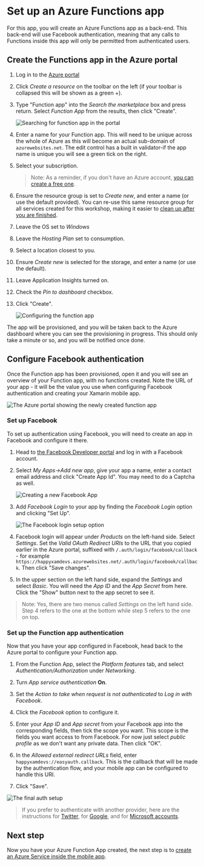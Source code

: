 # Set up an Azure Functions app

For this app, you will create an Azure Functions app as a back-end. This back-end will use Facebook authentication, meaning that any calls to Functions inside this app will only be permitted from authenticated users.

## Create the Functions app in the Azure portal

1. Log in to the [Azure portal](https://portal.azure.com/?WT.mc_id=mobileappsoftomorrow-workshop-jabenn)
2. Click _Create a resource_ on the toolbar on the left (if your toolbar is collapsed this will be shown as a green +).
3. Type "Function app" into the _Search the marketplace_ box and press return. Select _Function App_ from the results, then click "Create".

   ![Searching for function app in the portal](../Images/PortalSearchFuncApp.png)
4. Enter a name for your Function app. This will need to be unique across the whole of Azure as this will become an actual sub-domain of `azurewebsites.net`. The edit control has a built in validator-if the app name is unique you will see a green tick on the right.
5. Select your subscription.

    > Note: As a reminder, if you don't have an Azure account, [you can create a free one](https://azure.microsoft.com/free?WT.mc_id=mobileappsoftomorrow-workshop-jabenn).

6. Ensure the resource group is set to _Create new_, and enter a name (or use the default provided). You can re-use this same resource group for all services created for this workshop, making it easier to [clean up after you are finished](./14-CleaningUp.md).
7. Leave the OS set to _Windows_
8. Leave the _Hosting Plan_ set to consumption.
9. Select a location closest to you.
10. Ensure _Create new_ is selected for the storage, and enter a name (or use the default).
11. Leave Application Insights turned on.
12. Check the _Pin to dashboard_ checkbox.
13. Click "Create".

    ![Configuring the function app](../Images/PortalConfigureFuncApp.png)

The app will be provisioned, and you will be taken back to the Azure dashboard where you can see the provisioning in progress. This should only take a minute or so, and you will be notified once done.

## Configure Facebook authentication

Once the Function app has been provisioned, open it and you will see an overview of your Function app, with no functions created. Note the URL of your app - it will be the value you use when configuring Facebook authentication and creating your Xamarin mobile app.

![The Azure portal showing the newly created function app](../Images/PortalNewFunction.png)

### Set up Facebook

To set up authentication using Facebook, you will need to create an app in Facebook and configure it there.

1. Head to [the Facebook Developer portal](https://developers.facebook.com/) and log in with a Facebook account.

2. Select _My Apps->Add new app_, give your app a name, enter a contact email address and click "Create App Id". You may need to do a Captcha as well.

   ![Creating a new Facebook App](../Images/FBCreateNewApp.png)

3. Add _Facebook Login_ to your app by finding the _Facebook Login_ option and clicking "Set Up".

   ![The Facebook login setup option](../Images/FBSetUpLoginOption.png)

4. Facebook login will appear under _Products_ on the left-hand side. Select _Settings_. Set the _Valid OAuth Redirect URIs_ to the URL that you copied earlier in the Azure portal, suffixed with `/.auth/login/facebook/callback` - for example `https://happyxamdevs.azurewebsites.net/.auth/login/facebook/callback`. Then click "Save changes".

5. In the upper section on the left hand side, expand the _Settings_ and select _Basic_. You will need the _App ID_ and the _App Secret_ from here. Click the "Show" button next to the app secret to see it.

> Note: Yes, there are two menus called _Settings_ on the left hand side. Step 4 refers to the one at the bottom while step 5 refers to the one on top.

### Set up the Function app authentication

Now that you have your app configured in Facebook, head back to the Azure portal to configure your Function app.

1. From the Function App, select the _Platform features_ tab, and select _Authentication/Authorization_ under _Networking_.

2. Turn _App service authentication_ __On__.

3. Set the _Action to take when request is not authenticated_ to _Log in with Facebook_.

4. Click the _Facebook_ option to configure it.

5. Enter your _App ID_ and _App secret_ from your Facebook app into the corresponding fields, then tick the scope you want. This scope is the fields you want access to from Facebook. For now just select _public profile_ as we don't want any private data. Then click "OK".

6. In the _Allowed external redirect URLs_ field, enter `happyxamdevs://easyauth.callback`. This is the callback that will be made by the authentication flow, and your mobile app can be configured to handle this URI.

7. Click "Save".

![The final auth setup](../Images/PortalFinalAuthSetup.png)

> If you prefer to authenticate with another provider, here are the instructions for [Twitter](https://docs.microsoft.com/azure/app-service/app-service-mobile-how-to-configure-twitter-authentication/?WT.mc_id=mobileappsoftomorrow-workshop-jabenn), for [Google](https://docs.microsoft.com/azure/app-service/app-service-mobile-how-to-configure-google-authentication/?WT.mc_id=mobileappsoftomorrow-workshop-jabenn), and for [Microsoft accounts](https://docs.microsoft.com/azure/app-service/app-service-mobile-how-to-configure-microsoft-authentication/?WT.mc_id=mobileappsoftomorrow-workshop-jabenn).

## Next step

Now you have your Azure Function App created, the next step is to [create an Azure Service inside the mobile app](./3-CreateAnAzureServiceInTheMobileApp.md).